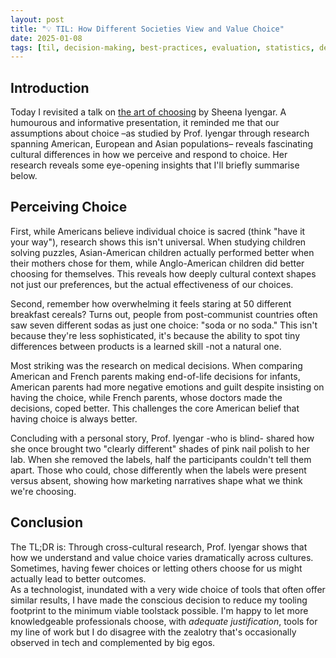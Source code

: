 ```yaml
---
layout: post
title: "💡 TIL: How Different Societies View and Value Choice"
date: 2025-01-08
tags: [til, decision-making, best-practices, evaluation, statistics, design-principles, modelling-mindsets]
---
```

<!--more-->

## Introduction
Today I revisited a talk on [the art of choosing](https://www.youtube.com/watch?v=lDq9-QxvsNU) by Sheena Iyengar. A humourous and informative presentation, it reminded me that our assumptions about choice –as studied by Prof. Iyengar through research spanning American, European and Asian populations– reveals fascinating cultural differences in how we perceive and respond to choice. Her research reveals some eye-opening insights that I'll briefly summarise below.

## Perceiving Choice 
First, while Americans believe individual choice is sacred (think "have it your way"), research shows this isn't universal. When studying children solving puzzles, Asian-American children actually performed better when their mothers chose for them, while Anglo-American children did better choosing for themselves. This reveals how deeply cultural context shapes not just our preferences, but the actual effectiveness of our choices.

Second, remember how overwhelming it feels staring at 50 different breakfast cereals? Turns out, people from post-communist countries often saw seven different sodas as just one choice: "soda or no soda." This isn't because they're less sophisticated, it's because the ability to spot tiny differences between products is a learned skill -not a natural one.

Most striking was the research on medical decisions. When comparing American and French parents making end-of-life decisions for infants, American parents had more negative emotions and guilt despite insisting on having the choice, while French parents, whose doctors made the decisions, coped better. This challenges the core American belief that having choice is always better.

Concluding with a personal story, Prof. Iyengar -who is blind- shared how she once brought two "clearly different" shades of pink nail polish to her lab. When she removed the labels, half the participants couldn't tell them apart. Those who could, chose differently when the labels were present versus absent, showing how marketing narratives shape what we think we're choosing.

## Conclusion
The TL;DR is: Through cross-cultural research, Prof. Iyengar shows that how we understand and value choice varies dramatically across cultures. Sometimes, having fewer choices or letting others choose for us might actually lead to better outcomes.   
As a technologist, inundated with a very wide choice of tools that often offer similar results, I have made the conscious decision to reduce my tooling footprint to the minimum viable toolstack possible. I'm happy to let more knowledgeable professionals choose, with _adequate justification_, tools for my line of work but I do disagree with the zealotry that's occasionally observed in tech and complemented by big egos. 
